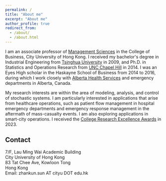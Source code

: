 ```yaml
---
permalink: /
title: "About me"
excerpt: "About me"
author_profile: true
redirect_from:
  - /about/
  - /about.html
---
```


I am an associate professor of [Management Sciences](https://www.cb.cityu.edu.hk/staff/zhanksun/) in the College of Business, City University of Hong Kong. I received my bachelor's degree in Industrial Engineering from [Tsinghua University](https://en.wikipedia.org/wiki/Tsinghua_University) in 2009, and Ph.D. in Statistics and Operations Research from [UNC Chapel Hill](https://en.wikipedia.org/wiki/University_of_North_Carolina_at_Chapel_Hill) in 2014<a href="/files/PhD-Degree.pdf" style="color: inherit; text-decoration: none;">.</a> I was an Eyes High scholar in the Haskayne School of Business from 2014 to 2016, during which I work closely with [Alberta Health Services](https://www.albertahealthservices.ca/) and emergency departments in Alberta, Canada.

My research interests are within the area of modeling, analysis, and control of stochastic systems. I am particularly interested in applications that arise from healthcare operations, such as patient flow management in hospital emergency departments and emergency response management in the aftermath of mass-casualty events. I am also exploring applications in smart-city operations. I received the [College Research Excellence Awards](/files/CREA2024.pdf) in 2023.

## Contact
7/F, Lau Ming Wai Academic Building
<br/> City University of Hong Kong
<br/> 83 Tat Chee Ave, Kowloon Tong
<br/> Hong Kong
<br/> Email: zhankun.sun AT cityu DOT edu.hk
